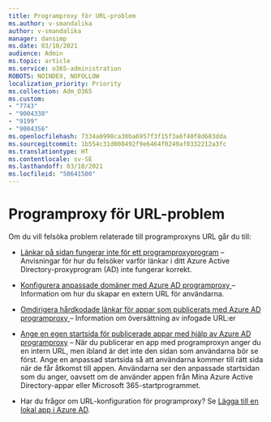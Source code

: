 ```yaml
---
title: Programproxy för URL-problem
ms.author: v-smandalika
author: v-smandalika
manager: dansimp
ms.date: 03/10/2021
audience: Admin
ms.topic: article
ms.service: o365-administration
ROBOTS: NOINDEX, NOFOLLOW
localization_priority: Priority
ms.collection: Adm_O365
ms.custom:
- "7743"
- "9004338"
- "9199"
- "9004356"
ms.openlocfilehash: 7334a0998ca30ba6957f3f15f3a6f40f8d683dda
ms.sourcegitcommit: 1b554c31d008492f9e6464f0249af0332212a3fc
ms.translationtype: HT
ms.contentlocale: sv-SE
ms.lasthandoff: 03/10/2021
ms.locfileid: "50641500"
---
```

# <a name="application-proxy-url-issues"></a>Programproxy för URL-problem

Om du vill felsöka problem relaterade till programproxyns URL går du till:

- [Länkar på sidan fungerar inte för ett programproxyprogram](https://docs.microsoft.com/azure/active-directory/manage-apps/application-proxy-page-links-broken-problem)  – Anvisningar för hur du felsöker varför länkar i ditt Azure Active Directory-proxyprogram (AD) inte fungerar korrekt.

- [Konfigurera anpassade domäner med Azure AD programproxy ](https://docs.microsoft.com/azure/active-directory/manage-apps/application-proxy-configure-custom-domain)  – Information om hur du skapar en extern URL för användarna.

- [Omdirigera hårdkodade länkar för appar som publicerats med Azure AD programproxy ](https://docs.microsoft.com/azure/active-directory/manage-apps/application-proxy-configure-hard-coded-link-translation)  – Information om översättning av infogade URL:er

- [Ange en egen startsida för publicerade appar med hjälp av Azure AD programproxy](https://docs.microsoft.com/azure/active-directory/manage-apps/application-proxy-configure-custom-home-page#change-the-home-page-in-the-azure-portal) – När du publicerar en app med programproxyn anger du en intern URL, men ibland är det inte den sidan som användarna bör se först. Ange en anpassad startsida så att användarna kommer till rätt sida när de får åtkomst till appen. Användarna ser den anpassade startsidan som du anger, oavsett om de använder appen från Mina Azure Active Directory-appar eller Microsoft 365-startprogrammet.

- Har du frågor om URL-konfiguration för programproxy? Se [Lägga till en lokal app i Azure AD](https://docs.microsoft.com/azure/active-directory/manage-apps/application-proxy-add-on-premises-application#add-an-on-premises-app-to-azure-ad).
 

